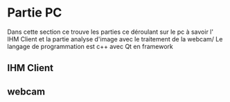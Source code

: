 # Partie PC
Dans cette section ce trouve les parties ce déroulant sur le pc à savoir l' IHM Client et la partie analyse d'image avec le traitement de la webcam/
Le langage de programmation est c++ avec Qt en framework

## IHM Client

## webcam
